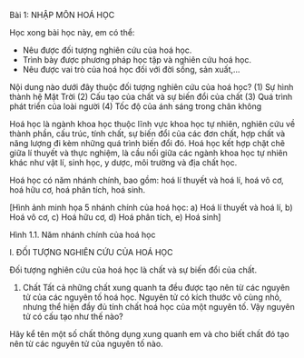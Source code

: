 Bài 1: NHẬP MÔN HOÁ HỌC

Học xong bài học này, em có thể:
- Nêu được đối tượng nghiên cứu của hoá học.
- Trình bày được phương pháp học tập và nghiên cứu hoá học.
- Nêu được vai trò của hoá học đối với đời sống, sản xuất,...

Nội dung nào dưới đây thuộc đối tượng nghiên cứu của hoá học?
(1) Sự hình thành hệ Mặt Trời
(2) Cấu tạo của chất và sự biến đổi của chất
(3) Quá trình phát triển của loài người
(4) Tốc độ của ánh sáng trong chân không

Hoá học là ngành khoa học thuộc lĩnh vực khoa học tự nhiên, nghiên cứu về thành phần, cấu trúc, tính chất, sự biến đổi của các đơn chất, hợp chất và năng lượng đi kèm những quá trình biến đổi đó. Hoá học kết hợp chặt chẽ giữa lí thuyết và thực nghiệm, là cầu nối giữa các ngành khoa học tự nhiên khác như vật lí, sinh học, y dược, môi trường và địa chất học.

Hoá học có năm nhánh chính, bao gồm: hoá lí thuyết và hoá lí, hoá vô cơ, hoá hữu cơ, hoá phân tích, hoá sinh.

[Hình ảnh minh họa 5 nhánh chính của hoá học: a) Hoá lí thuyết và hoá lí, b) Hoá vô cơ, c) Hoá hữu cơ, d) Hoá phân tích, e) Hoá sinh]

Hình 1.1. Năm nhánh chính của hoá học

I. ĐỐI TƯỢNG NGHIÊN CỨU CỦA HOÁ HỌC

Đối tượng nghiên cứu của hoá học là chất và sự biến đổi của chất.

1. Chất
Tất cả những chất xung quanh ta đều được tạo nên từ các nguyên tử của các nguyên tố hoá học. Nguyên tử có kích thước vô cùng nhỏ, nhưng thể hiện đầy đủ tính chất hoá học của một nguyên tố. Vậy nguyên tử có cấu tạo như thế nào?

Hãy kể tên một số chất thông dụng xung quanh em và cho biết chất đó tạo nên từ các nguyên tử của nguyên tố nào.